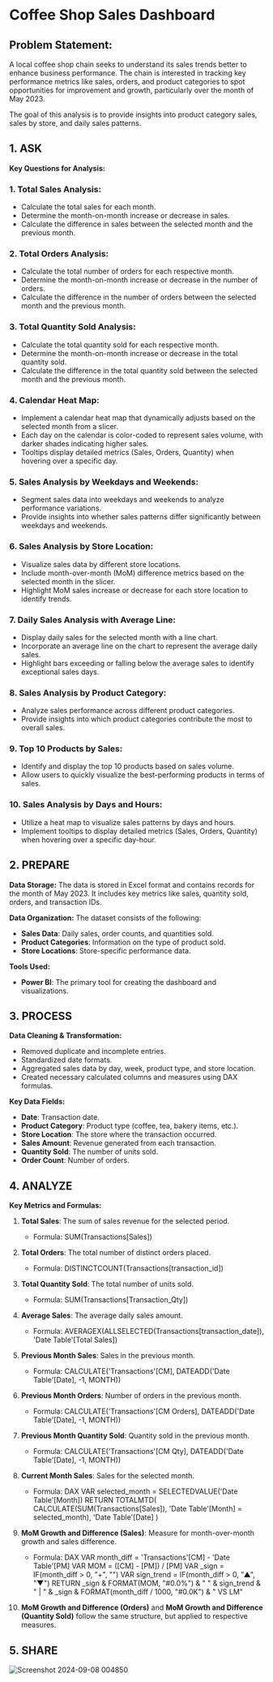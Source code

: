 # Coffee Shop Sales Dashboard
## Problem Statement:
A local coffee shop chain seeks to understand its sales trends better to enhance business performance. The chain is interested in tracking key performance metrics like sales, orders, and product categories to spot opportunities for improvement and growth, particularly over the month of May 2023.

The goal of this analysis is to provide insights into product category sales, sales by store, and daily sales patterns.

## 1. ASK

**Key Questions for Analysis:**

### 1. Total Sales Analysis:
- Calculate the total sales for each month.
- Determine the month-on-month increase or decrease in sales.
- Calculate the difference in sales between the selected month and the previous month.

### 2. Total Orders Analysis:
- Calculate the total number of orders for each respective month.
- Determine the month-on-month increase or decrease in the number of orders.
- Calculate the difference in the number of orders between the selected month and the previous month.

### 3. Total Quantity Sold Analysis:
- Calculate the total quantity sold for each respective month.
- Determine the month-on-month increase or decrease in the total quantity sold.
- Calculate the difference in the total quantity sold between the selected month and the previous month.

### 4. Calendar Heat Map:
- Implement a calendar heat map that dynamically adjusts based on the selected month from a slicer.
- Each day on the calendar is color-coded to represent sales volume, with darker shades indicating higher sales.
- Tooltips display detailed metrics (Sales, Orders, Quantity) when hovering over a specific day.

### 5. Sales Analysis by Weekdays and Weekends:
- Segment sales data into weekdays and weekends to analyze performance variations.
- Provide insights into whether sales patterns differ significantly between weekdays and weekends.

### 6. Sales Analysis by Store Location:
- Visualize sales data by different store locations.
- Include month-over-month (MoM) difference metrics based on the selected month in the slicer.
- Highlight MoM sales increase or decrease for each store location to identify trends.

### 7. Daily Sales Analysis with Average Line:
- Display daily sales for the selected month with a line chart.
- Incorporate an average line on the chart to represent the average daily sales.
- Highlight bars exceeding or falling below the average sales to identify exceptional sales days.

### 8. Sales Analysis by Product Category:
- Analyze sales performance across different product categories.
- Provide insights into which product categories contribute the most to overall sales.

### 9. Top 10 Products by Sales:
- Identify and display the top 10 products based on sales volume.
- Allow users to quickly visualize the best-performing products in terms of sales.

### 10. Sales Analysis by Days and Hours:
- Utilize a heat map to visualize sales patterns by days and hours.
- Implement tooltips to display detailed metrics (Sales, Orders, Quantity) when hovering over a specific day-hour.

## 2. PREPARE

**Data Storage:**
The data is stored in Excel format and contains records for the month of May 2023. It includes key metrics like sales, quantity sold, orders, and transaction IDs.

**Data Organization:**
The dataset consists of the following:
- **Sales Data**: Daily sales, order counts, and quantities sold.
- **Product Categories**: Information on the type of product sold.
- **Store Locations**: Store-specific performance data.

**Tools Used:**
- **Power BI**: The primary tool for creating the dashboard and visualizations.

## 3. PROCESS

**Data Cleaning & Transformation:**
- Removed duplicate and incomplete entries.
- Standardized date formats.
- Aggregated sales data by day, week, product type, and store location.
- Created necessary calculated columns and measures using DAX formulas.

**Key Data Fields:**
- **Date**: Transaction date.
- **Product Category**: Product type (coffee, tea, bakery items, etc.).
- **Store Location**: The store where the transaction occurred.
- **Sales Amount**: Revenue generated from each transaction.
- **Quantity Sold**: The number of units sold.
- **Order Count**: Number of orders.

## 4. ANALYZE

**Key Metrics and Formulas:**

1. **Total Sales**: The sum of sales revenue for the selected period.
   - Formula: SUM(Transactions[Sales])

2. **Total Orders**: The total number of distinct orders placed.
   - Formula: DISTINCTCOUNT(Transactions[transaction_id])

3. **Total Quantity Sold**: The total number of units sold.
   - Formula: SUM(Transactions[Transaction_Qty])

4. **Average Sales**: The average daily sales amount.
   - Formula: AVERAGEX(ALLSELECTED(Transactions[transaction_date]), 'Date Table'[Total Sales])

5. **Previous Month Sales**: Sales in the previous month.
   - Formula: CALCULATE('Transactions'[CM], DATEADD('Date Table'[Date], -1, MONTH))

6. **Previous Month Orders**: Number of orders in the previous month.
   - Formula: CALCULATE('Transactions'[CM Orders], DATEADD('Date Table'[Date], -1, MONTH))

7. **Previous Month Quantity Sold**: Quantity sold in the previous month.
   - Formula: CALCULATE('Transactions'[CM Qty], DATEADD('Date Table'[Date], -1, MONTH))

8. **Current Month Sales**: Sales for the selected month.
   - Formula:
     DAX
     VAR selected_month = SELECTEDVALUE('Date Table'[Month])
     RETURN TOTALMTD(
       CALCULATE(SUM(Transactions[Sales]), 'Date Table'[Month] = selected_month),
       'Date Table'[Date]
     )
     

9. **MoM Growth and Difference (Sales)**: Measure for month-over-month growth and sales difference.
   - Formula:
     DAX
     VAR month_diff = 'Transactions'[CM] - 'Date Table'[PM]
     VAR MOM = ([CM] - [PM]) / [PM]
     VAR _sign = IF(month_diff > 0, "+", "")
     VAR sign_trend = IF(month_diff > 0, "▲", "▼")
     RETURN _sign & FORMAT(MOM, "#0.0%") & " " & sign_trend & " | " & _sign & FORMAT(month_diff / 1000, "#0.0K") & " VS LM"
     

10. **MoM Growth and Difference (Orders)** and **MoM Growth and Difference (Quantity Sold)** follow the same structure, but applied to respective measures.

## 5. SHARE
![Screenshot 2024-09-08 004850](https://github.com/user-attachments/assets/b9ed93e6-98c4-4e43-8490-c54bac125581)

